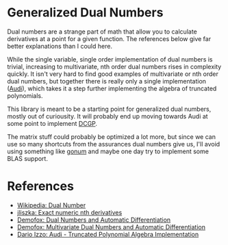 # Generalized Dual Numbers

Dual numbers are a strange part of math that allow you
to calculate derivatives at a point for a given function.
The references below give far better explanations than I 
could here.

While the single variable, single order implementation of
dual numbers is trivial, increasing to multivariate, nth order
dual numbers rises in complexity quickly. It isn't very hard
to find good examples of multivariate or nth order dual numbers,
but together there is really only a single implementation 
([Audi](https://github.com/darioizzo/audi/)), which takes it a step further
implementing the algebra of truncated polynomials. 

This library is meant to be a starting point for generalized dual
numbers, mostly out of curiousity. It will probably end up moving
towards Audi at some point to implement [DCGP](https://arxiv.org/pdf/1611.04766.pdf).

The matrix stuff could probably be optimized a lot more, but since
we can use so many shortcuts from the assurances dual numbers give us,
I'll avoid using something like [gonum](https://github.com/gonum/gonum) and
maybe one day try to implement some BLAS support.


# References

 - [Wikipedia: Dual Number](https://en.wikipedia.org/wiki/Dual_number)
 - [jliszka: Exact numeric nth derivatives](http://blog.jliszka.org/2013/10/24/exact-numeric-nth-derivatives.html)
 - [Demofox: Dual Numbers and Automatic Differentiation](https://blog.demofox.org/2014/12/30/dual-numbers-automatic-differentiation/)
 - [Demofox: Multivariate Dual Numbers and Automatic Differentiation](https://blog.demofox.org/2017/02/20/multivariable-dual-numbers-automatic-differentiation/)
 - [Dario Izzo: Audi - Truncated Polynomial Algebra Implementation](https://darioizzo.github.io/audi/notebooks/example00)
